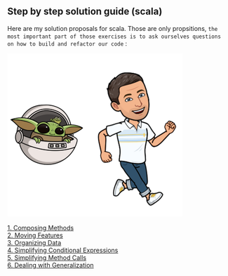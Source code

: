 ## Step by step solution guide (scala)
Here are my solution proposals for scala.
Those are only propsitions, `the most important part of those exercises is to ask ourselves questions on how to build and refactor our code` :

![scala solutions](/img/solutions/solutions.png)

[1. Composing Methods](1.composing-methods.md)  
[2. Moving Features](2.moving-features.md)  
[3. Organizing Data](3.organizing-data)  
[4. Simplifying Conditional Expressions](4.simplifying-conditional-expressions.md)  
[5. Simplifying Method Calls](5.simplifying-method-calls.md)  
[6. Dealing with Generalization](6.dealing-with-generalization.md)

